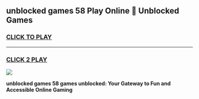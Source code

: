
## unblocked games 58 Play Online 👋 Unblocked Games
<h3>
<a href="https://premium.freeplayer.one?title=unblocked_games_58&ref=19F">CLICK TO PLAY</a></h3>
<hr>

<h3>
<a href="https://premium.freeplayer.one?title=unblocked_games_58&ref=19F">CLICK 2 PLAY</a>
  
</h3>

<a href="https://premium.freeplayer.one?title=unblocked_games_58&ref=19F"><img src="https://clearcache.store/games.png"></a>


**unblocked games 58 games unblocked: Your Gateway to Fun and Accessible Online Gaming**
